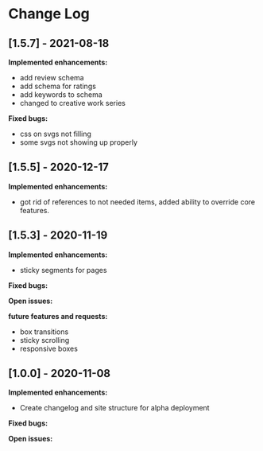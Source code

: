 # Change Log

## [1.5.7] - 2021-08-18

**Implemented enhancements:**

- add review schema
- add schema for ratings
- add keywords to schema
- changed to creative work series

**Fixed bugs:**
- css on svgs not filling
- some svgs not showing up properly


## [1.5.5] - 2020-12-17

**Implemented enhancements:**

- got rid of references to not needed items, added ability to override core features.


## [1.5.3] - 2020-11-19

**Implemented enhancements:**

- sticky segments for pages

**Fixed bugs:**


**Open issues:**


**future features and requests:**

- box transitions
- sticky scrolling
- responsive boxes

## [1.0.0] - 2020-11-08

**Implemented enhancements:**

- Create changelog and site structure for alpha deployment

**Fixed bugs:**


**Open issues:**
